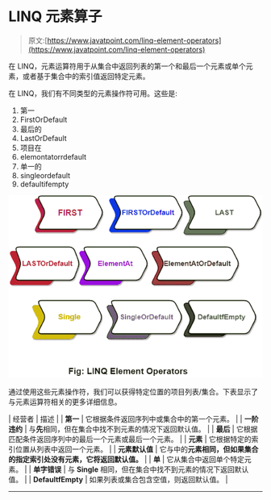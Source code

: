 # LINQ 元素算子

> 原文:[https://www.javatpoint.com/linq-element-operators](https://www.javatpoint.com/linq-element-operators)

在 LINQ，元素运算符用于从集合中返回列表的第一个和最后一个元素或单个元素，或者基于集合中的索引值返回特定元素。

在 LINQ，我们有不同类型的元素操作符可用。这些是:

1.  第一
2.  FirstOrDefault
3.  最后的
4.  LastOrDefault
5.  项目在
6.  elemontatorrdefault
7.  单一的
8.  singleordefault
9.  defaultifempty

![LINQ Element Operators](img/726c9f703bbdefa85ed64c79439fcc10.png)

通过使用这些元素操作符，我们可以获得特定位置的项目列表/集合。下表显示了与元素运算符相关的更多详细信息。

| 经营者 | 描述 |
| **第一** | 它根据条件返回序列中或集合中的第一个元素。 |
| **一阶违约** | 与**先**相同，但在集合中找不到元素的情况下返回默认值。 |
| **最后** | 它根据匹配条件返回序列中的最后一个元素或最后一个元素。 |
| **元素** | 它根据特定的索引位置从列表中返回一个元素。 |
| **元素默认值** | 它与中的**元素相同，但如果集合的指定索引处没有元素，它将返回默认值。** |
| **单** | 它从集合中返回单个特定元素。 |
| **单字错误** | 与 **Single** 相同，但在集合中找不到元素的情况下返回默认值。 |
| **DefaultfEmpty** | 如果列表或集合包含空值，则返回默认值。 |

* * *